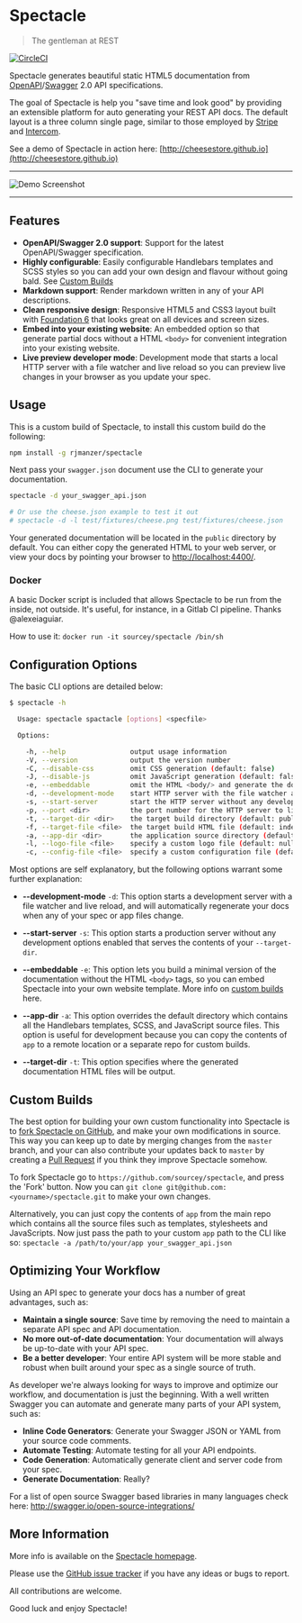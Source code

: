 # Spectacle

> The gentleman at REST

[![CircleCI](https://circleci.com/gh/sourcey/spectacle.svg?style=svg)](https://circleci.com/gh/sourcey/spectacle)

Spectacle generates beautiful static HTML5 documentation from [OpenAPI](https://openapis.org)/[Swagger](http://swagger.io) 2.0 API specifications.

The goal of Spectacle is help you "save time and look good" by providing an extensible platform for auto generating your REST API docs. The default layout is a three column single page, similar to those
employed by [Stripe](https://stripe.com/docs/api) and [Intercom](https://developers.intercom.com/reference).

See a demo of Spectacle in action here: [http://cheesestore.github.io](http://cheesestore.github.io)

---

![Demo Screenshot](screenshot.jpg)

---

## Features

* **OpenAPI/Swagger 2.0 support**: Support for the latest OpenAPI/Swagger specification.
* **Highly configurable**: Easily configurable Handlebars templates and SCSS styles so you can add your own design and flavour without going bald. See [Custom Builds](#custom-builds)
* **Markdown support**: Render markdown written in any of your API descriptions.
* **Clean responsive design**: Responsive HTML5 and CSS3 layout built with [Foundation 6](http://foundation.zurb.com/sites.html) that looks great on all devices and screen sizes.
* **Embed into your existing website**: An embedded option so that generate partial docs without a HTML `<body>` for convenient integration into your existing website.
* **Live preview developer mode**: Development mode that starts a local HTTP server with a file watcher and live reload so you can preview live changes in your browser as you update your spec.

## Usage

This is a custom build of Spectacle, to install this custom build do the following:

```bash
npm install -g rjmanzer/spectacle
```

Next pass your `swagger.json` document use the CLI to generate your documentation.

```bash
spectacle -d your_swagger_api.json

# Or use the cheese.json example to test it out
# spectacle -d -l test/fixtures/cheese.png test/fixtures/cheese.json
```

Your generated documentation will be located in the `public` directory by default. You can either copy the generated HTML to your web server, or view your docs by pointing your browser to [http://localhost:4400/](http://localhost:4400/).

### Docker

A basic Docker script is included that allows Spectacle to be run from the inside, not outside. It's useful, for instance, in a Gitlab CI pipeline. Thanks @alexeiaguiar.

How to use it: `docker run -it sourcey/spectacle /bin/sh`

## Configuration Options

The basic CLI options are detailed below:

```bash
$ spectacle -h

  Usage: spectacle spactacle [options] <specfile>

  Options:

    -h, --help                output usage information
    -V, --version             output the version number
    -C, --disable-css         omit CSS generation (default: false)
    -J, --disable-js          omit JavaScript generation (default: false)
    -e, --embeddable          omit the HTML <body/> and generate the documentation content only (default: false)
    -d, --development-mode    start HTTP server with the file watcher and live reload (default: false)
    -s, --start-server        start the HTTP server without any development features
    -p, --port <dir>          the port number for the HTTP server to listen on (default: 4400)
    -t, --target-dir <dir>    the target build directory (default: public)
    -f, --target-file <file>  the target build HTML file (default: index.html)
    -a, --app-dir <dir>       the application source directory (default: app)
    -l, --logo-file <file>    specify a custom logo file (default: null)
    -c, --config-file <file>  specify a custom configuration file (default: app/lib/config.js)
```

Most options are self explanatory, but the following options warrant some further explanation:

* **--development-mode** `-d`: This option starts a development server with a file watcher and live reload, and will automatically regenerate your docs when any of your spec or app files change.

* **--start-server** `-s`: This option starts a production server without any development options enabled that serves the contents of your `--target-dir`.

* **--embeddable** `-e`: This option lets you build a minimal version of the documentation without the HTML `<body>` tags, so you can embed Spectacle into your own website template. More info on [custom builds](#custom-builds) here.

* **--app-dir** `-a`: This option overrides the default directory which contains all the Handlebars templates, SCSS, and JavaScript source files. This option is useful for development because you can copy the contents of `app` to a remote location or a separate repo for custom builds.

* **--target-dir** `-t`: This option specifies where the generated documentation HTML files will be output.

## Custom Builds

The best option for building your own custom functionality into Spectacle is to [fork Spectacle on GitHub](https://help.github.com/articles/fork-a-repo/), and make your own modifications in source. This way you can keep up to date by merging changes from the `master` branch, and your can also contribute your updates back to `master` by creating a [Pull Request](https://help.github.com/articles/creating-a-pull-request/) if you think they improve Spectacle somehow.

To fork Spectacle go to `https://github.com/sourcey/spectacle`, and press the 'Fork' button. Now you can `git clone git@github.com:<yourname>/spectacle.git` to make your own changes.

Alternatively, you can just copy the contents of `app` from the main repo which contains all the source files such as templates, stylesheets and JavaScripts. Now just pass the path to your custom `app` path to the CLI like so: `spectacle -a /path/to/your/app your_swagger_api.json`

## Optimizing Your Workflow

Using an API spec to generate your docs has a number of great advantages, such as:

* **Maintain a single source**: Save time by removing the need to maintain a separate API spec and API documentation.
* **No more out-of-date documentation**: Your documentation will always be up-to-date with your API spec.
* **Be a better developer**: Your entire API system will be more stable and robust when built around your spec as a single source of truth.

As developer we're always looking for ways to improve and optimize our workflow, and documentation is just the beginning. With a well written Swagger you can automate and generate many parts of your API system, such as:

* **Inline Code Generators**: Generate your Swagger JSON or YAML from your source code comments.
* **Automate Testing**: Automate testing for all your API endpoints.
* **Code Generation**: Automatically generate client and server code from your spec.
* **Generate Documentation**: Really?

For a list of open source Swagger based libraries in many languages check here: http://swagger.io/open-source-integrations/

## More Information

More info is available on the [Spectacle homepage](http://sourcey.com/spectacle).

Please use the [GitHub issue tracker](https://github.com/sourcey/spectacle/issues) if you have any ideas or bugs to report.

All contributions are welcome.

Good luck and enjoy Spectacle!

